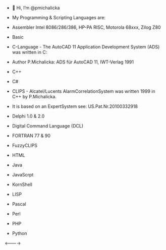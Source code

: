 - 👋 Hi, I’m @pmichalicka
- My Programming & Scripting Languages are:

-  Assembler Intel 8086/286/386, HP-PA RISC, Motorola 68xxx, Zilog Z80
-  Basic
-  C-Language - The AutoCAD 11 Application Development System (ADS) was written in C:
-  Author P.Michalicka: ADS für AutoCAD 11, IWT-Verlag 1991
-  C++
-  C#
-  CLIPS - Alcatel/Lucents AlarmCorrelationSystem was written 1999 in C++ by P.Michalicka.
-  It is based on an ExpertSystem see: US.Pat.Nr.20100332918
-  Delphi 1.0 & 2.0
-  Digital Command Language (DCL)
-  FORTRAN 77 & 90
-  FuzzyCLIPS
-  HTML
-  Java
-  JavaScrpt
-  KornShell
-  LISP
-  Pascal
-  Perl
-  PHP
-  Python

<---->
